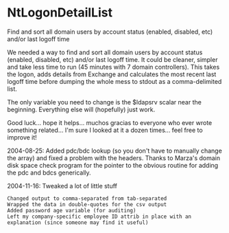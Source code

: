 # NtLogonDetailList
Find and sort all domain users by account status (enabled, disabled, etc) and/or last logoff time

We needed a way to find and sort all domain users by account status (enabled, disabled, etc) and/or last logoff time. It could be cleaner, simpler and take less time to run (45 minutes with 7 domain controllers). This takes the logon, adds details from Exchange and calculates the most recent last logoff time before dumping the whole mess to stdout as a comma-delimited list.

The only variable you need to change is the $ldapsrv scalar near the beginning. Everything else will (hopefully) just work.

Good luck... hope it helps... muchos gracias to everyone who ever wrote something related... I'm sure I looked at it a dozen times... feel free to improve it!

2004-08-25: Added pdc/bdc lookup (so you don't have to manually change the array) and fixed a problem with the headers. Thanks to Marza's domain disk space check program for the pointer to the obvious routine for adding the pdc and bdcs generically.

2004-11-16: Tweaked a lot of little stuff

    Changed output to comma-separated from tab-separated
    Wrapped the data in double-quotes for the csv output
    Added password age variable (for auditing)
    Left my company-specific employee ID attrib in place with an explanation (since someone may find it useful) 
